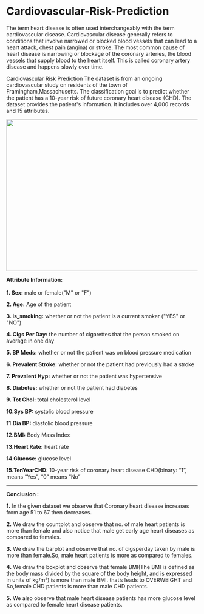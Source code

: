 # Cardiovascular-Risk-Prediction
The term heart disease is often used interchangeably with the term cardiovascular disease. Cardiovascular disease generally refers to conditions that involve narrowed or blocked blood vessels that can lead to a heart attack, chest pain (angina) or stroke. The most common cause of heart disease is narrowing or blockage of the coronary arteries, the blood vessels that supply blood to the heart itself. This is called coronary artery disease and happens slowly over time.

Cardiovascular Risk Prediction
The dataset is from an ongoing cardiovascular study on residents of the town of Framingham,Massachusetts. The classification goal is to predict whether the patient has a 10-year risk of future coronary heart disease (CHD). The dataset provides the patient's information. It includes over 4,000 records and 15 attributes.

<p align="center">
  <img 
    width="750"
    height="400"
    src = "https://user-images.githubusercontent.com/86402845/208915355-6a0c7635-b682-4589-99f6-32cef2695c23.gif">
</p>

**Attribute Information:**<br><br>
**1. Sex:** male or female("M" or "F")

**2. Age:** Age of the patient

**3. is_smoking:** whether or not the patient is a current smoker ("YES" or "NO")

**4. Cigs Per Day:** the number of cigarettes that the person smoked on average in one day

**5. BP Meds:** whether or not the patient was on blood pressure medication

**6. Prevalent Stroke:** whether or not the patient had previously had a stroke

**7. Prevalent Hyp:** whether or not the patient was hypertensive

**8. Diabetes:** whether or not the patient had diabetes

**9. Tot Chol:** total cholesterol level

**10.Sys BP:** systolic blood pressure

**11.Dia BP:** diastolic blood pressure

**12.BMI:** Body Mass Index

**13.Heart Rate:** heart rate

**14.Glucose:** glucose level

**15.TenYearCHD:** 10-year risk of coronary heart disease CHD(binary: “1”, means “Yes”, “0” means “No”
****
**Conclusion :**

**1.** In the given dataset we observe that Coronary heart disease increases from age 51 to 67 then decreases.

**2.** We draw the countplot and observe that no. of male heart patients is more than female and also notice that male get early age heart diseases as compared to females.

**3.** We draw the barplot  and observe that no. of cigsperday taken by male is more than female.So, male heart patients is more as compared to females.

**4.** We draw the boxplot and observe that female BMI(The BMI is defined as the body mass divided by the square of the body height, and is expressed in units of kg/m²) is more than male BMI. that’s leads to OVERWEIGHT and So,female CHD patients is  more than male CHD patients.

**5.** We also observe that male heart disease patients has more glucose level as compared to female heart disease patients.
